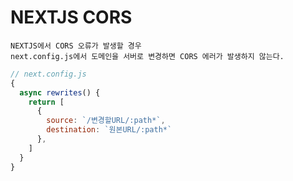 # NEXTJS CORS

    NEXTJS에서 CORS 오류가 발생할 경우
    next.config.js에서 도메인을 서버로 변경하면 CORS 에러가 발생하지 않는다.

```js
// next.config.js
{
  async rewrites() {
    return [
      {
        source: `/변경할URL/:path*`,
        destination: `원본URL/:path*`
      },
    ]
  }
}
```
